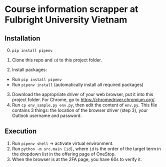 # Course information scrapper at Fulbright University Vietnam
## Installation
0. `pip install pipenv`

1. Clone this repo and `cd` to this project folder.
2. Install packages:
* Run `pip install pipenv`
* Run `pipenv install` (automatically install all required packages)
3. Download the appropriate driver of your web browser, put it into this project folder. For Chrome, go to https://chromedriver.chromium.org/.
4. Run `cp env_sample.py env.py`, then edit the content of `env.py`. This file contains 3 things: the location of the browser driver (step 3), your Outlook username and password.

## Execution
1. Run `pipenv shell` -> activate virtual environment.
2. Run `python -m src.main [id]`, where `id` is the order of the target term in the dropdown list in the offering page of OneStop.
3. When the browser is at the 2FA page, you have 60s to verify it.